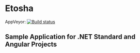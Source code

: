# Etosha

AppVeyor: [![Build status](https://ci.appveyor.com/api/projects/status/hrjfxkxr5emo3taw?svg=true)](https://ci.appveyor.com/project/DominicSachs/etosha)

## Sample Application for .NET Standard and Angular Projects
